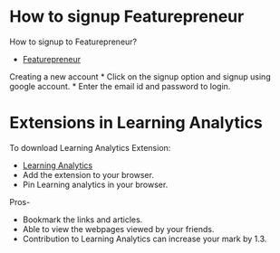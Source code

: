 # How to signup Featurepreneur

How to signup to Featurepreneur?
* [Featurepreneur](https://featurepreneur.com/) 

Creating a new account
    * Click on the signup option and signup using google account.
    * Enter the email id and password to login.

# Extensions in Learning Analytics

To download Learning Analytics Extension:

* [Learning Analytics](https://chrome.google.com/webstore/detail/learning-analytics/jghnmnbocllgpppgnafiipnjcanfgcdm)
* Add the extension to your browser.
* Pin Learning analytics in your browser.

Pros-
* Bookmark the links and articles.
* Able to view the webpages viewed by your friends.
* Contribution to Learning Analytics can increase your mark by 1.3.